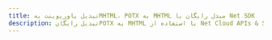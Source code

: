 ---title: تبدیل پاورپوینت بهMHTML، POTX به MHTML مبدل رایگان یا Net SDKdescription: تبدیل رایگانPOTX به MHTML با استفاده از Net Cloud APIs & SDK. همچنین اسناد Microsoft PowerPoint را در Cloud ایجاد، ویرایش و رندر کنید.---